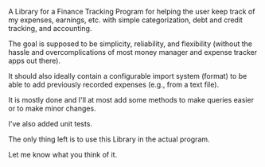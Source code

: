 A Library for a Finance Tracking Program for helping the user keep track of my expenses, earnings, etc. with simple categorization, debt and credit tracking, and accounting.

The goal is supposed to be simplicity, reliability, and flexibility (without the hassle and overcomplications of most money manager and expense tracker apps out there).

It should also ideally contain a configurable import system (format) to be able to add previously recorded expenses (e.g., from a text file).

It is mostly done and I'll at most add some methods to make queries easier or to make minor changes.

I've also added unit tests.

The only thing left is to use this Library in the actual program. 

Let me know what you think of it.
